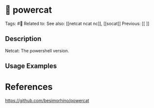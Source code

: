 # 💢 powercat

Tags: #💢 
Related to: 
See also: [[netcat ncat nc]], [[socat]]
Previous: [[ ]]

## Description

Netcat: The powershell version.

## Usage Examples

# References

https://github.com/besimorhino/powercat